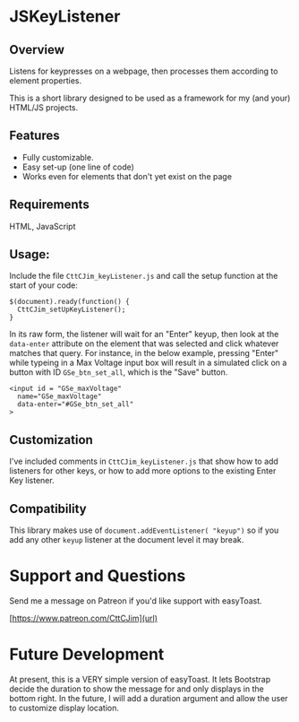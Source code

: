 # JSKeyListener

## Overview
Listens for keypresses on a webpage, then processes them according to element properties.

This is a short library designed to be used as a framework for my (and your) HTML/JS projects.

## Features
- Fully customizable.
- Easy set-up (one line of code)
- Works even for elements that don't yet exist on the page

## Requirements 
HTML, JavaScript

## Usage:
Include the file `CttCJim_keyListener.js` and call the setup function at the start of your code:
```
$(document).ready(function() {
  CttCJim_setUpKeyListener();
}
```

In its raw form, the listener will wait for an "Enter" keyup, then look at the `data-enter` attribute on the element that was selected and click whatever matches that query. For instance, in the below example, pressing "Enter" while typeing in a Max Voltage input box will result in a simulated click on a button with ID `GSe_btn_set_all`, which is the "Save" button.
```
<input id = "GSe_maxVoltage"
  name="GSe_maxVoltage"
  data-enter="#GSe_btn_set_all"
>
```

## Customization
I've included comments in `CttCJim_keyListener.js` that show how to add listeners for other keys, or how to add more options to the existing Enter Key listener.

## Compatibility
This library makes use of `document.addEventListener( "keyup")` so if you add any other `keyup` listener at the document level it may break.

# Support and Questions
Send me a message on Patreon if you'd like support with easyToast.

[https://www.patreon.com/CttCJim](url)

# Future Development
At present, this is a VERY simple version of easyToast. It lets Bootstrap decide the duration to show the message for and only displays in the bottom right. In the future, I will add a duration argument and allow the user to customize display location.
